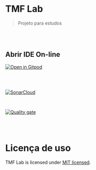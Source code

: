 # TMF Lab

> Projeto para estudos

<br>
<br>

## Abrir IDE On-line
[![Open in Gitpod][open-gitpod-img]][open-gitpod-url]

<br>
<br>

[![SonarCloud](https://sonarcloud.io/images/project_badges/sonarcloud-white.svg)](https://sonarcloud.io/summary/new_code?id=martins86_tmf-lab)

<br>

[![Quality gate](https://sonarcloud.io/api/project_badges/quality_gate?project=martins86_tmf-lab)](https://sonarcloud.io/summary/new_code?id=martins86_tmf-lab)

<br>
<br>

# Licença de uso

TMF Lab is licensed under [MIT licensed](./LICENSE).


[open-gitpod-img]: https://gitpod.io/button/open-in-gitpod.svg
[open-gitpod-url]: https://gitpod.io/workspaces
